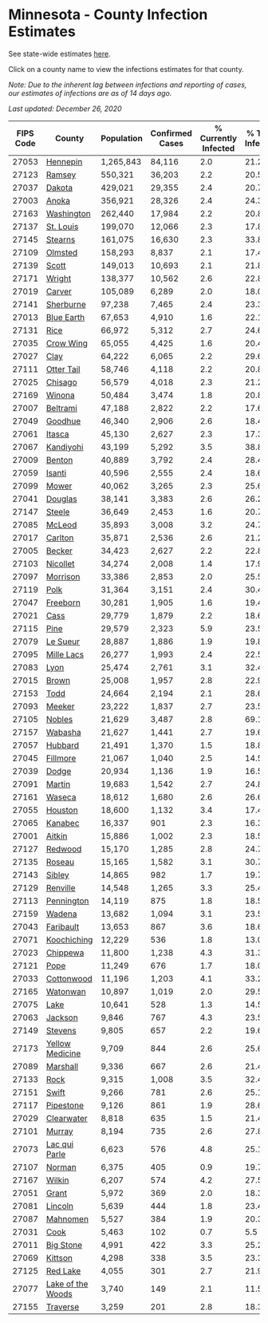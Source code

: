 # Minnesota - County Infection Estimates

See state-wide estimates [here](/infections/us-mn).

Click on a county name to view the infections estimates for that county.

*Note: Due to the inherent lag between infections and reporting of cases, our estimates of infections are as of 14 days ago.*

*Last updated: December 26, 2020*

|   FIPS Code |                                 County |   Population |   Confirmed Cases |   % Currently Infected |   % Total Infected |
|-------------|----------------------------------------|--------------|-------------------|------------------------|--------------------|
|       27053 |                   [Hennepin](hennepin) |    1,265,843 |            84,116 |                    2.0 |               21.2 |
|       27123 |                       [Ramsey](ramsey) |      550,321 |            36,203 |                    2.2 |               20.5 |
|       27037 |                       [Dakota](dakota) |      429,021 |            29,355 |                    2.4 |               20.7 |
|       27003 |                         [Anoka](anoka) |      356,921 |            28,326 |                    2.4 |               24.3 |
|       27163 |               [Washington](washington) |      262,440 |            17,984 |                    2.2 |               20.8 |
|       27137 |                 [St. Louis](st.-louis) |      199,070 |            12,066 |                    2.3 |               17.8 |
|       27145 |                     [Stearns](stearns) |      161,075 |            16,630 |                    2.3 |               33.8 |
|       27109 |                     [Olmsted](olmsted) |      158,293 |             8,837 |                    2.1 |               17.4 |
|       27139 |                         [Scott](scott) |      149,013 |            10,693 |                    2.1 |               21.8 |
|       27171 |                       [Wright](wright) |      138,377 |            10,562 |                    2.6 |               22.8 |
|       27019 |                       [Carver](carver) |      105,089 |             6,289 |                    2.0 |               18.0 |
|       27141 |                 [Sherburne](sherburne) |       97,238 |             7,465 |                    2.4 |               23.3 |
|       27013 |               [Blue Earth](blue-earth) |       67,653 |             4,910 |                    1.6 |               22.1 |
|       27131 |                           [Rice](rice) |       66,972 |             5,312 |                    2.7 |               24.6 |
|       27035 |                 [Crow Wing](crow-wing) |       65,055 |             4,425 |                    1.6 |               20.4 |
|       27027 |                           [Clay](clay) |       64,222 |             6,065 |                    2.2 |               29.6 |
|       27111 |               [Otter Tail](otter-tail) |       58,746 |             4,118 |                    2.2 |               20.8 |
|       27025 |                     [Chisago](chisago) |       56,579 |             4,018 |                    2.3 |               21.2 |
|       27169 |                       [Winona](winona) |       50,484 |             3,474 |                    1.8 |               20.8 |
|       27007 |                   [Beltrami](beltrami) |       47,188 |             2,822 |                    2.2 |               17.6 |
|       27049 |                     [Goodhue](goodhue) |       46,340 |             2,906 |                    2.6 |               18.4 |
|       27061 |                       [Itasca](itasca) |       45,130 |             2,627 |                    2.3 |               17.3 |
|       27067 |                 [Kandiyohi](kandiyohi) |       43,199 |             5,292 |                    3.5 |               38.8 |
|       27009 |                       [Benton](benton) |       40,889 |             3,792 |                    2.4 |               28.4 |
|       27059 |                       [Isanti](isanti) |       40,596 |             2,555 |                    2.4 |               18.6 |
|       27099 |                         [Mower](mower) |       40,062 |             3,265 |                    2.3 |               25.6 |
|       27041 |                     [Douglas](douglas) |       38,141 |             3,383 |                    2.6 |               26.2 |
|       27147 |                       [Steele](steele) |       36,649 |             2,453 |                    1.6 |               20.7 |
|       27085 |                       [McLeod](mcleod) |       35,893 |             3,008 |                    3.2 |               24.7 |
|       27017 |                     [Carlton](carlton) |       35,871 |             2,536 |                    2.6 |               21.2 |
|       27005 |                       [Becker](becker) |       34,423 |             2,627 |                    2.2 |               22.8 |
|       27103 |                   [Nicollet](nicollet) |       34,274 |             2,008 |                    1.4 |               17.9 |
|       27097 |                   [Morrison](morrison) |       33,386 |             2,853 |                    2.0 |               25.5 |
|       27119 |                           [Polk](polk) |       31,364 |             3,151 |                    2.4 |               30.4 |
|       27047 |                   [Freeborn](freeborn) |       30,281 |             1,905 |                    1.6 |               19.4 |
|       27021 |                           [Cass](cass) |       29,779 |             1,879 |                    2.2 |               18.6 |
|       27115 |                           [Pine](pine) |       29,579 |             2,323 |                    5.9 |               23.5 |
|       27079 |                   [Le Sueur](le-sueur) |       28,887 |             1,886 |                    1.9 |               19.8 |
|       27095 |               [Mille Lacs](mille-lacs) |       26,277 |             1,993 |                    2.4 |               22.5 |
|       27083 |                           [Lyon](lyon) |       25,474 |             2,761 |                    3.1 |               32.4 |
|       27015 |                         [Brown](brown) |       25,008 |             1,957 |                    2.8 |               22.9 |
|       27153 |                           [Todd](todd) |       24,664 |             2,194 |                    2.1 |               28.6 |
|       27093 |                       [Meeker](meeker) |       23,222 |             1,837 |                    2.7 |               23.5 |
|       27105 |                       [Nobles](nobles) |       21,629 |             3,487 |                    2.8 |               69.1 |
|       27157 |                     [Wabasha](wabasha) |       21,627 |             1,441 |                    2.7 |               19.6 |
|       27057 |                     [Hubbard](hubbard) |       21,491 |             1,370 |                    1.5 |               18.8 |
|       27045 |                   [Fillmore](fillmore) |       21,067 |             1,040 |                    2.5 |               14.5 |
|       27039 |                         [Dodge](dodge) |       20,934 |             1,136 |                    1.9 |               16.5 |
|       27091 |                       [Martin](martin) |       19,683 |             1,542 |                    2.7 |               24.8 |
|       27161 |                       [Waseca](waseca) |       18,612 |             1,680 |                    2.6 |               26.6 |
|       27055 |                     [Houston](houston) |       18,600 |             1,132 |                    3.4 |               17.4 |
|       27065 |                     [Kanabec](kanabec) |       16,337 |               901 |                    2.3 |               16.3 |
|       27001 |                       [Aitkin](aitkin) |       15,886 |             1,002 |                    2.3 |               18.5 |
|       27127 |                     [Redwood](redwood) |       15,170 |             1,285 |                    2.8 |               24.7 |
|       27135 |                       [Roseau](roseau) |       15,165 |             1,582 |                    3.1 |               30.7 |
|       27143 |                       [Sibley](sibley) |       14,865 |               982 |                    1.7 |               19.7 |
|       27129 |                   [Renville](renville) |       14,548 |             1,265 |                    3.3 |               25.4 |
|       27113 |               [Pennington](pennington) |       14,119 |               875 |                    1.8 |               18.5 |
|       27159 |                       [Wadena](wadena) |       13,682 |             1,094 |                    3.1 |               23.5 |
|       27043 |                 [Faribault](faribault) |       13,653 |               867 |                    3.6 |               18.6 |
|       27071 |             [Koochiching](koochiching) |       12,229 |               536 |                    1.8 |               13.0 |
|       27023 |                   [Chippewa](chippewa) |       11,800 |             1,238 |                    4.3 |               31.3 |
|       27121 |                           [Pope](pope) |       11,249 |               676 |                    1.7 |               18.0 |
|       27033 |               [Cottonwood](cottonwood) |       11,196 |             1,203 |                    4.1 |               33.2 |
|       27165 |                   [Watonwan](watonwan) |       10,897 |             1,019 |                    2.0 |               29.5 |
|       27075 |                           [Lake](lake) |       10,641 |               528 |                    1.3 |               14.5 |
|       27063 |                     [Jackson](jackson) |        9,846 |               767 |                    4.3 |               23.5 |
|       27149 |                     [Stevens](stevens) |        9,805 |               657 |                    2.2 |               19.6 |
|       27173 |     [Yellow Medicine](yellow-medicine) |        9,709 |               844 |                    2.6 |               25.6 |
|       27089 |                   [Marshall](marshall) |        9,336 |               667 |                    2.6 |               21.4 |
|       27133 |                           [Rock](rock) |        9,315 |             1,008 |                    3.5 |               32.4 |
|       27151 |                         [Swift](swift) |        9,266 |               781 |                    2.6 |               25.1 |
|       27117 |                 [Pipestone](pipestone) |        9,126 |               861 |                    1.9 |               28.6 |
|       27029 |               [Clearwater](clearwater) |        8,818 |               635 |                    1.5 |               21.4 |
|       27101 |                       [Murray](murray) |        8,194 |               735 |                    2.6 |               27.8 |
|       27073 |         [Lac qui Parle](lac-qui-parle) |        6,623 |               576 |                    4.8 |               25.1 |
|       27107 |                       [Norman](norman) |        6,375 |               405 |                    0.9 |               19.7 |
|       27167 |                       [Wilkin](wilkin) |        6,207 |               574 |                    4.2 |               27.5 |
|       27051 |                         [Grant](grant) |        5,972 |               369 |                    2.0 |               18.3 |
|       27081 |                     [Lincoln](lincoln) |        5,639 |               444 |                    1.8 |               23.4 |
|       27087 |                   [Mahnomen](mahnomen) |        5,527 |               384 |                    1.9 |               20.3 |
|       27031 |                           [Cook](cook) |        5,463 |               102 |                    0.7 |                5.5 |
|       27011 |                 [Big Stone](big-stone) |        4,991 |               422 |                    3.3 |               25.2 |
|       27069 |                     [Kittson](kittson) |        4,298 |               338 |                    3.5 |               23.3 |
|       27125 |                   [Red Lake](red-lake) |        4,055 |               301 |                    2.7 |               21.9 |
|       27077 | [Lake of the Woods](lake-of-the-woods) |        3,740 |               149 |                    2.1 |               11.5 |
|       27155 |                   [Traverse](traverse) |        3,259 |               201 |                    2.8 |               18.3 |